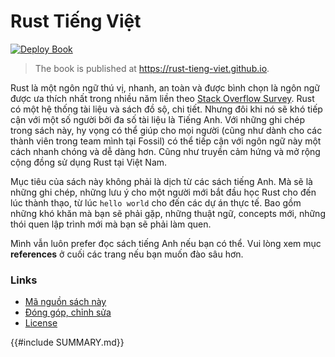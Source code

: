 # Rust Tiếng Việt

[![Deploy Book](https://github.com/rust-tieng-viet/rust-tieng-viet.github.io/actions/workflows/deploy.yml/badge.svg)](https://github.com/rust-tieng-viet/rust-tieng-viet.github.io/actions/workflows/deploy.yml)

> The book is published at <https://rust-tieng-viet.github.io>.

Rust là một ngôn ngữ thú vị, nhanh, an toàn và được bình chọn là 
ngôn ngữ được ưa thích nhất trong nhiều năm liền theo 
[Stack Overflow Survey](https://survey.stackoverflow.co/2022/#section-most-loved-dreaded-and-wanted-programming-scripting-and-markup-languages).
Rust có một hệ thống tài liệu và sách đồ sộ, chi tiết.
Nhưng đôi khi nó sẽ khó tiếp cận với một số người bởi đa số tài liệu là Tiếng Anh.
Với những ghi chép trong sách này, hy vọng có thể giúp cho mọi người
(cũng như dành cho các thành viên trong team mình tại Fossil) có thể tiếp cận với
ngôn ngữ này một cách nhanh chóng và dễ dàng hơn.
Cũng như truyền cảm hứng và mở rộng cộng đồng sử dụng Rust tại Việt Nam.

Mục tiêu của sách này không phải là dịch từ các sách tiếng Anh.
Mà sẽ là những ghi chép, những lưu ý cho một người mới bắt đầu học Rust
cho đến lúc thành thạo, từ lúc `hello world` cho đến các dự án thực tế.
Bao gồm những khó khăn mà bạn sẽ phải gặp, những thuật ngữ, concepts mới, 
những thói quen lập trình mới mà bạn sẽ phải làm quen.

Mình vẫn luôn prefer đọc sách tiếng Anh nếu bạn có thể. 
Vui lòng xem mục **references** ở cuối các trang nếu bạn muốn đào sâu hơn.

### Links

- [Mã nguồn sách này](https://github.com/rust-tieng-viet/rust-tieng-viet.github.io)
- [Đóng góp, chỉnh sửa](https://github.com/rust-tieng-viet/rust-tieng-viet.github.io#contribution)
- [License](https://github.com/rust-tieng-viet/rust-tieng-viet.github.io/blob/main/LICENCE)


{{#include SUMMARY.md}}